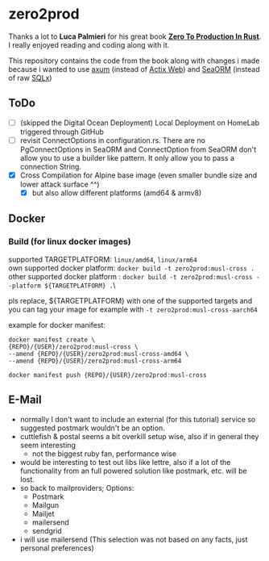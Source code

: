 # zero2prod

Thanks a lot to **Luca Palmieri** for his great book [**Zero To Production In Rust**](https://www.zero2prod.com/index.html). I really enjoyed reading and coding along with it.

This repository contains the code from the book along with changes i made because i wanted to use [axum](https://docs.rs/axum/latest/axum/) (instead of [Actix Web](https://actix.rs)) and [SeaORM](https://www.sea-ql.org/SeaORM/) (instead of raw [SQLx](https://github.com/launchbadge/sqlx))

## ToDo
- [ ] (skipped the Digital Ocean Deployment) Local Deployment on HomeLab triggered through GitHub
- [ ] revisit ConnectOptions in configuration.rs. There are no PgConnectOptions in SeaORM and ConnectOption from SeaORM don't allow you to use a builder like pattern. It only allow you to pass a connection String.
- [x] Cross Compilation for Alpine base image (even smaller bundle size and lower attack surface ^^)
    - [x] but also allow different platforms (amd64 & armv8)

## Docker

### Build (for linux docker images)
supported TARGETPLATFORM: `linux/amd64`, `linux/arm64` \
own supported docker platform: `docker build -t zero2prod:musl-cross .`\
other supported docker platform : `docker build -t zero2prod:musl-cross --platform ${TARGETPLATFORM} .`\

pls replace, ${TARGETPLATFORM} with one of the supported targets and you can tag your image for example with `-t zero2prod:musl-cross-aarch64`

example for docker manifest:
```
docker manifest create \
{REPO}/{USER}/zero2prod:musl-cross \
--amend {REPO}/{USER}/zero2prod:musl-cross-amd64 \
--amend {REPO}/{USER}/zero2prod:musl-cross-arm64

docker manifest push {REPO}/{USER}/zero2prod:musl-cross
```

## E-Mail
- normally I don't want to include an external (for this tutorial) service so suggested postmark wouldn't be an option.
- cuttlefish & postal seems a bit overkill setup wise, also if in general they seem interesting
    - not the biggest ruby fan, performance wise
- would be interesting to test out libs like lettre, also if a lot of the functionality from an full powered solution like postmark, etc. will be lost.
- so back to mailproviders; Options:
    - Postmark
    - Mailgun
    - Mailjet
    - mailersend
    - sendgrid
- i will use mailersend (This selection was not based on any facts, just personal preferences)
